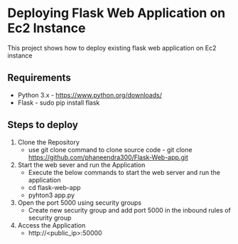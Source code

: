 # Deploying Flask Web Application on Ec2 Instance 
This project shows how to deploy existing flask web application on Ec2 instance 
## Requirements
+ Python 3.x - https://www.python.org/downloads/
+ Flask - sudo pip install flask 
## Steps to deploy 
1. Clone the Repository
   + use git clone command to clone source code - git clone https://github.com/phaneendra300/Flask-Web-app.git
2. Start the web sever and run the Application
   + Execute the below commands to start the web server and run the application
   + cd flask-web-app
   + pyhton3 app.py 
3. Open the port 5000 using security groups
   + Create new security group and add port 5000 in the inbound rules of security group  
7. Access the Application
   + http://<public_ip>:50000
